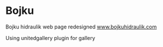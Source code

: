 # Bojku
Bojku hidraulik web page redesigned www.bojkuhidraulik.com

Using unitedgallery plugin for gallery
